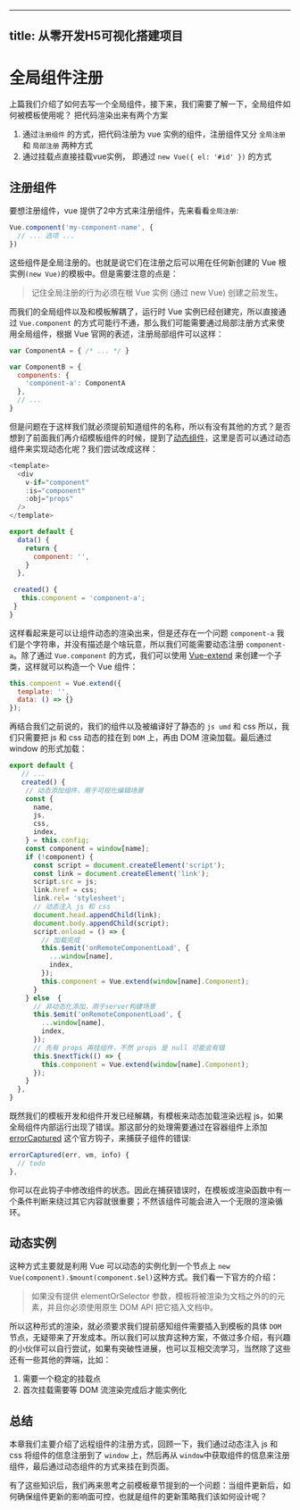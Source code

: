 
---
title: 从零开发H5可视化搭建项目
---

# 全局组件注册
上篇我们介绍了如何去写一个全局组件，接下来，我们需要了解一下，全局组件如何被模板使用呢？
把代码渲染出来有两个方案

1. 通过`注册组件` 的方式，把代码注册为 vue 实例的组件，注册组件又分 `全局注册` 和 `局部注册` 两种方式
2. 通过挂载点直接挂载vue实例， 即通过 `new Vue({ el: '#id' })` 的方式

## 注册组件
要想注册组件，vue 提供了2中方式来注册组件，先来看看`全局注册`:
```js
Vue.component('my-component-name', {
  // ... 选项 ...
})
```
这些组件是全局注册的。也就是说它们在注册之后可以用在任何新创建的 Vue 根实例` (new Vue) `的模板中。但是需要注意的点是：
> 记住全局注册的行为必须在根 Vue 实例 (通过 new Vue) 创建之前发生。

而我们的全局组件以及和模板解耦了，运行时 Vue 实例已经创建完，所以直接通过 `Vue.component` 的方式可能行不通，那么我们可能需要通过局部注册方式来使用全局组件，根据 Vue 官网的表述，注册局部组件可以这样：
```js
var ComponentA = { /* ... */ }

var ComponentB = {
  components: {
    'component-a': ComponentA
  },
  // ...
}
```
但是问题在于这样我们就必须提前知道组件的名称，所以有没有其他的方式？是否想到了前面我们再介绍模板组件的时候，提到了[动态组件]()，这里是否可以通过动态组件来实现动态化呢？我们尝试改成这样：
```js
<template>
  <div
    v-if="component"
    :is="component"
    :obj="props"
  />
</template>

export default {
  data() {
    return {
      component: '',
    }
  },
  
 created() {
   this.component = 'component-a';
 }
}
```
这样看起来是可以让组件动态的渲染出来，但是还存在一个问题 `component-a` 我们是个字符串，并没有描述是个啥玩意，所以我们可能需要动态注册 `component-a`。除了通过 `Vue.component` 的方式，我们可以使用 [Vue-extend](https://cn.vuejs.org/v2/api/#Vue-extend) 来创建一个子类，这样就可以构造一个 Vue 组件：
```js
this.compoent = Vue.extend({
  template: '',
  data: () => {}
});
```
再结合我们之前说的，我们的组件以及被编译好了静态的 `js umd` 和 css 所以，我们只需要把 js 和 css 动态的挂在到 `DOM` 上，再由 DOM 渲染加载。最后通过 window 的形式加载：
```js
export default {
   // ...
   created() {
    // 动态添加组件，用于可视化编辑场景
    const {
      name,
      js,
      css,
      index,
    } = this.config;
    const component = window[name];
    if (!component) {
      const script = document.createElement('script');
      const link = document.createElement('link');
      script.src = js;
      link.href = css;
      link.rel= 'stylesheet';
      // 动态注入 js 和 css
      document.head.appendChild(link);
      document.body.appendChild(script);
      script.onload = () => {
        // 加载完成
        this.$emit('onRemoteComponentLoad', {
          ...window[name],
          index,
        });
        this.component = Vue.extend(window[name].Component);
      }
    } else  {
      // 非动态化添加，用于server构建场景
      this.$emit('onRemoteComponentLoad', {
        ...window[name],
        index,
      });
      // 先有 props 再挂组件，不然 props 是 null 可能会有错
      this.$nextTick(() => {
        this.component = Vue.extend(window[name].Component);
      });
    }
  },
}
```
既然我们的模板开发和组件开发已经解耦，有模板来动态加载渲染远程 js，如果全局组件内部运行出现了错误。那这部分的处理需要通过在容器组件上添加 [errorCaptured](https://cn.vuejs.org/v2/api/#errorCaptured) 这个官方钩子，来捕获子组件的错误:
```js
errorCaptured(err, vm, info) {
  // todo
},
```
你可以在此钩子中修改组件的状态。因此在捕获错误时，在模板或渲染函数中有一个条件判断来绕过其它内容就很重要；不然该组件可能会进入一个无限的渲染循环。

## 动态实例
这种方式主要就是利用 Vue 可以动态的实例化到一个节点上 `new Vue(component).$mount(component.$el)`这种方式。我们看一下官方的介绍：
> 如果没有提供 elementOrSelector 参数，模板将被渲染为文档之外的的元素，并且你必须使用原生 DOM API 把它插入文档中。

所以这种形式的渲染，就必须要求我们提前感知组件需要插入到模板的具体 `DOM` 节点，无疑带来了开发成本。所以我们可以放弃这种方案，不做过多介绍，有兴趣的小伙伴可以自行尝试，如果有突破性进展，也可以互相交流学习，当然除了这些还有一些其他的弊端，比如：
1. 需要一个稳定的挂载点
2. 首次挂载需要等 DOM 流渲染完成后才能实例化

## 总结
本章我们主要介绍了远程组件的注册方式，回顾一下，我们通过动态注入 js 和 css 将组件的信息注册到了 `window` 上，然后再从 `window`中获取组件的信息来注册组件，最后通过动态组件的方式来挂在到页面。

有了这些知识后，我们再来思考之前模板章节提到的一个问题：当组件更新后，如何确保组件更新的影响面可控，也就是组件的更新策略我们该如何设计呢？






    